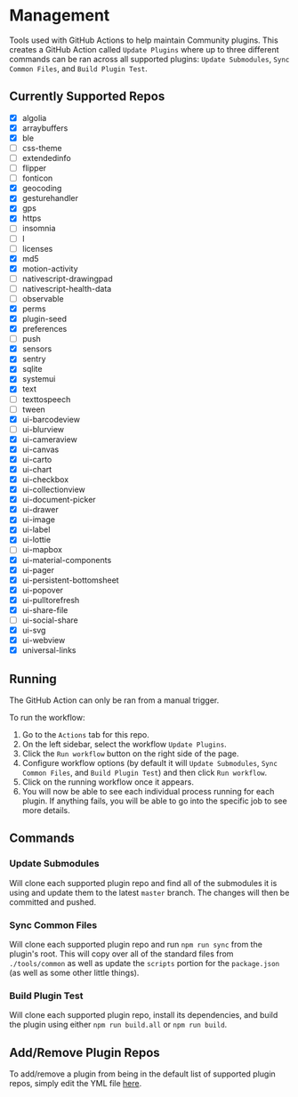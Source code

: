 # Management

Tools used with GitHub Actions to help maintain Community plugins. This creates a GitHub Action called `Update Plugins` where up to three different commands can be ran across all supported plugins: `Update Submodules`, `Sync Common Files`, and `Build Plugin Test`.

## Currently Supported Repos

- [x] algolia
- [x] arraybuffers
- [x] ble
- [ ] css-theme
- [ ] extendedinfo
- [ ] flipper
- [ ] fonticon
- [x] geocoding
- [x] gesturehandler
- [x] gps
- [x] https
- [ ] insomnia
- [ ] l
- [ ] licenses
- [x] md5
- [x] motion-activity
- [ ] nativescript-drawingpad
- [ ] nativescript-health-data
- [ ] observable
- [x] perms
- [x] plugin-seed
- [x] preferences
- [ ] push
- [x] sensors
- [x] sentry
- [x] sqlite
- [x] systemui
- [x] text
- [ ] texttospeech
- [ ] tween
- [x] ui-barcodeview
- [ ] ui-blurview
- [x] ui-cameraview
- [x] ui-canvas
- [x] ui-carto
- [x] ui-chart
- [x] ui-checkbox
- [x] ui-collectionview
- [x] ui-document-picker
- [x] ui-drawer
- [x] ui-image
- [x] ui-label
- [x] ui-lottie
- [ ] ui-mapbox
- [x] ui-material-components
- [x] ui-pager
- [x] ui-persistent-bottomsheet
- [x] ui-popover
- [x] ui-pulltorefresh
- [x] ui-share-file
- [ ] ui-social-share
- [x] ui-svg
- [x] ui-webview
- [x] universal-links
## Running

The GitHub Action can only be ran from a manual trigger. 

To run the workflow:
1. Go to the `Actions` tab for this repo.
1. On the left sidebar, select the workflow `Update Plugins`.
1. Click the `Run workflow` button on the right side of the page.
1. Configure workflow options (by default it will `Update Submodules`, `Sync Common Files`, and `Build Plugin Test`) and then click `Run workflow`.
1. Click on the running workflow once it appears.
1. You will now be able to see each individual process running for each plugin. If anything fails, you will be able to go into the specific job to see more details.

## Commands
### Update Submodules

Will clone each supported plugin repo and find all of the submodules it is using and update them to the latest `master` branch. The changes will then be committed and pushed.

### Sync Common Files

Will clone each supported plugin repo and run `npm run sync` from the plugin's root. This will copy over all of the standard files from `./tools/common` as well as update the `scripts` portion for the `package.json` (as well as some other little things).

### Build Plugin Test

Will clone each supported plugin repo, install its dependencies, and build the plugin using either `npm run build.all` or `npm run build`.

## Add/Remove Plugin Repos

To add/remove a plugin from being in the default list of supported plugin repos, simply edit the YML file [here](.github/workflows/update.yml#L22). 